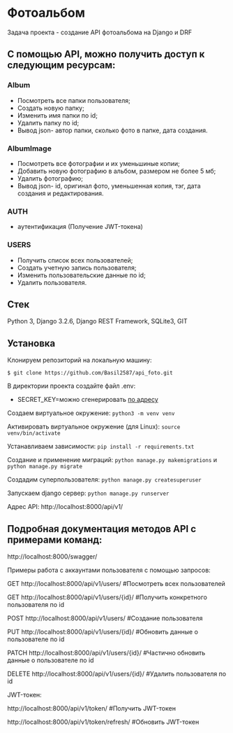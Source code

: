 # Фотоальбом
Задача проекта - создание API фотоальбома на Django и DRF

## С помощью API, можно получить доступ к следующим ресурсам:

### Album
* Посмотреть все папки пользователя;
* Создать новую папку;
* Изменить имя папки по id;
* Удалить папку по id;
* Вывод json- автор папки, сколько фото в папке, дата создания.

### AlbumImage
* Посмотреть все фотографии и их уменьшиные копии;
* Добавить новую фотографию в альбом, размером не более 5 мб;
* Удалить фотографию;
* Вывод json- id, оригинал фото, уменьшенная копия, тэг, дата создания и редактирования. 

### AUTH
* аутентификация (Получение JWT-токена)

### USERS
* Получить список всех пользователей;
* Создать учетную запись пользователя;
* Изменить пользовательские данные по id;
* Удалить пользователя.

## Стек
 
Python 3, Django 3.2.6, Django REST Framework, SQLite3, GIT


## Установка 
Клонируем репозиторий на локальную машину:

```$ git clone https://github.com/Basil2587/api_foto.git```

В директории проекта создайте файл .env: 
  - SECRET_KEY=можно сгенерировать [по адресу](https://djecrety.ir)

Создаем виртуальное окружение:  ```python3 -m venv venv```

Активировать виртуальное окружение (для Linux): ```source venv/bin/activate```

Устанавливаем зависимости: ```pip install -r requirements.txt```

Создание и применение миграций: ```python manage.py makemigrations``` и ``` python manage.py migrate```

Создадим суперпользователя: ```python manage.py createsuperuser```

Запускаем django сервер: ```python manage.py runserver```

Адрес API: http://localhost:8000/api/v1/

## Подробная документация методов API c примерами команд:

http://localhost:8000/swagger/

Примеры работа с аккаунтами пользователя с помощью запросов: 
 
  GET  http://localhost:8000/api/v1/users/        #Посмотреть всех пользователей 
   
  GET  http://localhost:8000/api/v1/users/{id}/   #Получить конкретного пользователя по id 
        
  POST  http://localhost:8000/api/v1/users/       #Создание пользователя
   
  PUT   http://localhost:8000/api/v1/users/{id}/  #Обновить данные о пользователе по id 
   
  PATCH http://localhost:8000/api/v1/users/{id}/  #Частично обновить данные о пользователе по id 
   
  DELETE http://localhost:8000/api/v1/users/{id}/ #Удалить пользователя по id 
  

   JWT-токен: 
    
   http://localhost:8000/api/v1/token/           #Получить JWT-токен 
    
   http://localhost:8000/api/v1/token/refresh/   #Обновить JWT-токен 

